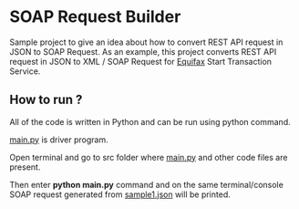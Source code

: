 # SOAP Request Builder
Sample project to give an idea about how to convert REST API request in JSON to SOAP Request.
As an example, this project converts REST API request in JSON to XML / SOAP Request for [Equifax](https://www.equifax.com/personal/) Start Transaction Service.

## How to run ?
All of the code is written in Python and can be run using python command.

[main.py](https://github.com/muneeb706/soap-request-builder/blob/master/src/main.py) is driver program.

Open terminal and go to src folder where [main.py](https://github.com/muneeb706/soap-request-builder/blob/master/src/main.py) and other code files are present.

Then enter **python main.py** command and on the same terminal/console SOAP request generated from [sample1.json](https://github.com/muneeb706/soap-request-builder/blob/master/sample_requests/sample1.json) will be printed.
